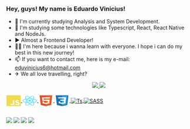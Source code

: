 ### Hey, guys! My name is Eduardo Vinicius!

- 🔭 I'm currently studying Analysis and System Development.
- 🌱 I'm studying some technologies like Typescript, React, React Native and NodeJs.
- ▶  Almost a Frontend Developer!
- 👨‍💻 I'm here because i wanna  learn with everyone. I hope i can do my best in this new journey!
- 📫 If you want to contact me, here is my e-mail: eduvinicius6@hotmail.com
- ✈ We all love travelling, right?
 

<div align="center">
  <a href="https://github.com/eduvinicius">
  <img width="48%" src="https://github-readme-stats.vercel.app/api?username=eduvinicius&show_icons=true&theme=merko&include_all_commits=false&count_private=true"/>
  <img height="170em" src="https://github-readme-stats.vercel.app/api/top-langs/?username=eduvinicius&layout=compact&langs_count=6&theme=tokyonight"/>
</div>

<div style="display: inline_block"><br>
  <img align="center" alt="Rafa-Js" height="30" width="40" src="https://raw.githubusercontent.com/devicons/devicon/master/icons/javascript/javascript-plain.svg">
  <img align="center" alt="Rafa-React" height="30" width="40" src="https://raw.githubusercontent.com/devicons/devicon/master/icons/react/react-original.svg">
  <img align="center" alt="Rafa-HTML" height="30" width="40" src="https://raw.githubusercontent.com/devicons/devicon/master/icons/html5/html5-original.svg">
  <img align="center" alt="Rafa-CSS" height="30" width="40" src="https://raw.githubusercontent.com/devicons/devicon/master/icons/css3/css3-original.svg">
  <img align="center" alt="Ts" height="30" width="40" src="https://cdn.jsdelivr.net/gh/devicons/devicon/icons/typescript/typescript-original.svg">
  <img align="center" alt="SASS" height="30" width="40" src="https://cdn.jsdelivr.net/gh/devicons/devicon/icons/sass/sass-original.svg">
</div>

##

<div> 
  <a href="https://www.instagram.com/prof.eduvinicius/" target="_blank"><img src="https://img.shields.io/badge/Instagram-E4405F?style=for-the-badge&logo=instagram&logoColor=white" target="_blank"></a>
  <a href="https://www.facebook.com/edyschrader/" target="_blank"><img src="https://img.shields.io/badge/Facebook-1877F2?style=for-the-badge&logo=facebook&logoColor=white" target="_blank"></a> 
  <a href="https://www.linkedin.com/in/eduardo-vinicius-barbosa-83067921b/" target="_blank"><img src="https://img.shields.io/badge/LinkedIn-0077B5?style=for-the-badge&logo=linkedin&logoColor=white" target="_blank"></a>
  <a href="https://www.twitch.tv/tiioeddy" target="_blank"><img src="https://img.shields.io/badge/Twitch-9146FF?style=for-the-badge&logo=twitch&logoColor=white"_blank"></a>
</div>
